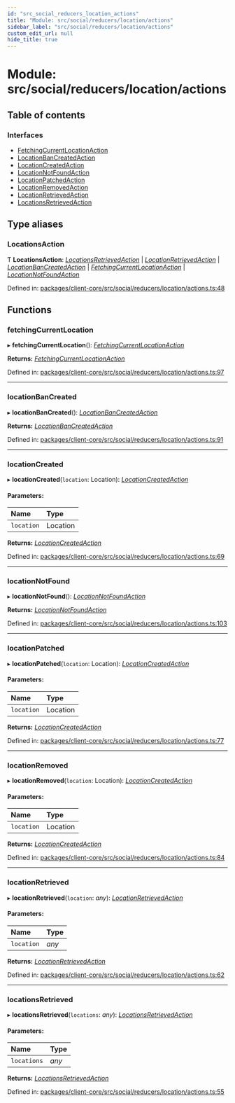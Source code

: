 ```yaml
---
id: "src_social_reducers_location_actions"
title: "Module: src/social/reducers/location/actions"
sidebar_label: "src/social/reducers/location/actions"
custom_edit_url: null
hide_title: true
---
```


# Module: src/social/reducers/location/actions

## Table of contents

### Interfaces

- [FetchingCurrentLocationAction](../interfaces/src_social_reducers_location_actions.fetchingcurrentlocationaction.md)
- [LocationBanCreatedAction](../interfaces/src_social_reducers_location_actions.locationbancreatedaction.md)
- [LocationCreatedAction](../interfaces/src_social_reducers_location_actions.locationcreatedaction.md)
- [LocationNotFoundAction](../interfaces/src_social_reducers_location_actions.locationnotfoundaction.md)
- [LocationPatchedAction](../interfaces/src_social_reducers_location_actions.locationpatchedaction.md)
- [LocationRemovedAction](../interfaces/src_social_reducers_location_actions.locationremovedaction.md)
- [LocationRetrievedAction](../interfaces/src_social_reducers_location_actions.locationretrievedaction.md)
- [LocationsRetrievedAction](../interfaces/src_social_reducers_location_actions.locationsretrievedaction.md)

## Type aliases

### LocationsAction

Ƭ **LocationsAction**: [*LocationsRetrievedAction*](../interfaces/src_social_reducers_location_actions.locationsretrievedaction.md) \| [*LocationRetrievedAction*](../interfaces/src_social_reducers_location_actions.locationretrievedaction.md) \| [*LocationBanCreatedAction*](../interfaces/src_social_reducers_location_actions.locationbancreatedaction.md) \| [*FetchingCurrentLocationAction*](../interfaces/src_social_reducers_location_actions.fetchingcurrentlocationaction.md) \| [*LocationNotFoundAction*](../interfaces/src_social_reducers_location_actions.locationnotfoundaction.md)

Defined in: [packages/client-core/src/social/reducers/location/actions.ts:48](https://github.com/xr3ngine/xr3ngine/blob/716a06460/packages/client-core/src/social/reducers/location/actions.ts#L48)

## Functions

### fetchingCurrentLocation

▸ **fetchingCurrentLocation**(): [*FetchingCurrentLocationAction*](../interfaces/src_social_reducers_location_actions.fetchingcurrentlocationaction.md)

**Returns:** [*FetchingCurrentLocationAction*](../interfaces/src_social_reducers_location_actions.fetchingcurrentlocationaction.md)

Defined in: [packages/client-core/src/social/reducers/location/actions.ts:97](https://github.com/xr3ngine/xr3ngine/blob/716a06460/packages/client-core/src/social/reducers/location/actions.ts#L97)

___

### locationBanCreated

▸ **locationBanCreated**(): [*LocationBanCreatedAction*](../interfaces/src_social_reducers_location_actions.locationbancreatedaction.md)

**Returns:** [*LocationBanCreatedAction*](../interfaces/src_social_reducers_location_actions.locationbancreatedaction.md)

Defined in: [packages/client-core/src/social/reducers/location/actions.ts:91](https://github.com/xr3ngine/xr3ngine/blob/716a06460/packages/client-core/src/social/reducers/location/actions.ts#L91)

___

### locationCreated

▸ **locationCreated**(`location`: Location): [*LocationCreatedAction*](../interfaces/src_social_reducers_location_actions.locationcreatedaction.md)

#### Parameters:

Name | Type |
:------ | :------ |
`location` | Location |

**Returns:** [*LocationCreatedAction*](../interfaces/src_social_reducers_location_actions.locationcreatedaction.md)

Defined in: [packages/client-core/src/social/reducers/location/actions.ts:69](https://github.com/xr3ngine/xr3ngine/blob/716a06460/packages/client-core/src/social/reducers/location/actions.ts#L69)

___

### locationNotFound

▸ **locationNotFound**(): [*LocationNotFoundAction*](../interfaces/src_social_reducers_location_actions.locationnotfoundaction.md)

**Returns:** [*LocationNotFoundAction*](../interfaces/src_social_reducers_location_actions.locationnotfoundaction.md)

Defined in: [packages/client-core/src/social/reducers/location/actions.ts:103](https://github.com/xr3ngine/xr3ngine/blob/716a06460/packages/client-core/src/social/reducers/location/actions.ts#L103)

___

### locationPatched

▸ **locationPatched**(`location`: Location): [*LocationCreatedAction*](../interfaces/src_social_reducers_location_actions.locationcreatedaction.md)

#### Parameters:

Name | Type |
:------ | :------ |
`location` | Location |

**Returns:** [*LocationCreatedAction*](../interfaces/src_social_reducers_location_actions.locationcreatedaction.md)

Defined in: [packages/client-core/src/social/reducers/location/actions.ts:77](https://github.com/xr3ngine/xr3ngine/blob/716a06460/packages/client-core/src/social/reducers/location/actions.ts#L77)

___

### locationRemoved

▸ **locationRemoved**(`location`: Location): [*LocationCreatedAction*](../interfaces/src_social_reducers_location_actions.locationcreatedaction.md)

#### Parameters:

Name | Type |
:------ | :------ |
`location` | Location |

**Returns:** [*LocationCreatedAction*](../interfaces/src_social_reducers_location_actions.locationcreatedaction.md)

Defined in: [packages/client-core/src/social/reducers/location/actions.ts:84](https://github.com/xr3ngine/xr3ngine/blob/716a06460/packages/client-core/src/social/reducers/location/actions.ts#L84)

___

### locationRetrieved

▸ **locationRetrieved**(`location`: *any*): [*LocationRetrievedAction*](../interfaces/src_social_reducers_location_actions.locationretrievedaction.md)

#### Parameters:

Name | Type |
:------ | :------ |
`location` | *any* |

**Returns:** [*LocationRetrievedAction*](../interfaces/src_social_reducers_location_actions.locationretrievedaction.md)

Defined in: [packages/client-core/src/social/reducers/location/actions.ts:62](https://github.com/xr3ngine/xr3ngine/blob/716a06460/packages/client-core/src/social/reducers/location/actions.ts#L62)

___

### locationsRetrieved

▸ **locationsRetrieved**(`locations`: *any*): [*LocationsRetrievedAction*](../interfaces/src_social_reducers_location_actions.locationsretrievedaction.md)

#### Parameters:

Name | Type |
:------ | :------ |
`locations` | *any* |

**Returns:** [*LocationsRetrievedAction*](../interfaces/src_social_reducers_location_actions.locationsretrievedaction.md)

Defined in: [packages/client-core/src/social/reducers/location/actions.ts:55](https://github.com/xr3ngine/xr3ngine/blob/716a06460/packages/client-core/src/social/reducers/location/actions.ts#L55)
